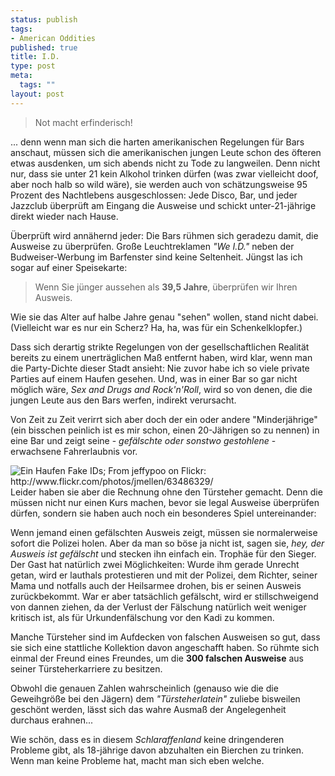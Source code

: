 ```yaml
--- 
status: publish
tags: 
- American Oddities
published: true
title: I.D.
type: post
meta: 
  tags: ""
layout: post
---
```

<blockquote>Not macht erfinderisch!</blockquote>

... denn wenn man sich die harten amerikanischen Regelungen für Bars anschaut, müssen sich die amerikanischen jungen Leute schon des öfteren etwas ausdenken, um sich abends nicht zu Tode zu langweilen. Denn nicht nur, dass sie unter 21 kein Alkohol trinken dürfen (was zwar vielleicht doof, aber noch halb so wild wäre), sie werden auch von schätzungsweise 95 Prozent des Nachtlebens ausgeschlossen: Jede Disco, Bar, und jeder Jazzclub überprüft am Eingang die Ausweise und schickt unter-21-jährige direkt wieder nach Hause.

Überprüft wird annähernd jeder: Die Bars rühmen sich geradezu damit, die Ausweise zu überprüfen. Große Leuchtreklamen <em>"We I.D."</em> neben der Budweiser-Werbung im Barfenster sind keine Seltenheit. Jüngst las ich sogar auf einer Speisekarte:

<blockquote>Wenn Sie jünger aussehen als <strong>39,5 Jahre</strong>, überprüfen wir Ihren Ausweis.</blockquote>

Wie sie das Alter auf halbe Jahre genau "sehen" wollen, stand nicht dabei. (Vielleicht war es nur ein Scherz? Ha, ha, was für ein Schenkelklopfer.)
<!--more-->
Dass sich derartig strikte Regelungen von der gesellschaftlichen Realität bereits zu einem unerträglichen Maß entfernt haben, wird klar, wenn man die Party-Dichte dieser Stadt ansieht: Nie zuvor habe ich so viele private Parties auf einem Haufen gesehen. Und, was in einer Bar so gar nicht möglich wäre, <em>Sex and Drugs and Rock'n'Roll</em>, wird so von denen, die die jungen Leute aus den Bars werfen, indirekt verursacht.

Von Zeit zu Zeit verirrt sich aber doch der ein oder andere "Minderjährige" (ein bisschen peinlich ist es mir schon, einen 20-Jährigen so zu nennen) in eine Bar und zeigt seine - <em>gefälschte oder sonstwo gestohlene</em> - erwachsene Fahrerlaubnis vor.

<img src="http://static.flickr.com/27/63486329_52eb60d15f_m.jpg" alt="Ein Haufen Fake IDs; From jeffypoo on Flickr: http://www.flickr.com/photos/jmellen/63486329/" class="alignright" />Leider haben sie aber die Rechnung ohne den Türsteher gemacht. Denn die müssen nicht nur einen Kurs machen, bevor sie legal Ausweise überprüfen dürfen, sondern sie haben auch noch ein besonderes Spiel untereinander:

Wenn jemand einen gefälschten Ausweis zeigt, müssen sie normalerweise sofort die Polizei holen. Aber da man so böse ja nicht ist, sagen sie, <em>hey, der Ausweis ist gefälscht</em> und stecken ihn einfach ein. Trophäe für den Sieger. Der Gast hat natürlich zwei Möglichkeiten: Wurde ihm gerade Unrecht getan, wird er lauthals protestieren und mit der Polizei, dem Richter, seiner Mama und notfalls auch der Heilsarmee drohen, bis er seinen Ausweis zurückbekommt. War er aber tatsächlich gefälscht, wird er stillschweigend von dannen ziehen, da der Verlust der Fälschung natürlich weit weniger kritisch ist, als für Urkundenfälschung vor den Kadi zu kommen.

Manche Türsteher sind im Aufdecken von falschen Ausweisen so gut, dass sie sich eine stattliche Kollektion davon angeschafft haben. So rühmte sich einmal der Freund eines Freundes, um die <strong>300 falschen Ausweise</strong> aus seiner Türsteherkarriere zu besitzen.

Obwohl die genauen Zahlen wahrscheinlich (genauso wie die die Geweihgröße bei den Jägern) dem <em>"Türsteherlatein"</em> zuliebe bisweilen geschönt werden, lässt sich das wahre Ausmaß der Angelegenheit durchaus erahnen...

Wie schön, dass es in diesem <em>Schlaraffenland</em> keine dringenderen Probleme gibt, als 18-jährige davon abzuhalten ein Bierchen zu trinken. Wenn man keine Probleme hat, macht man sich eben welche.
